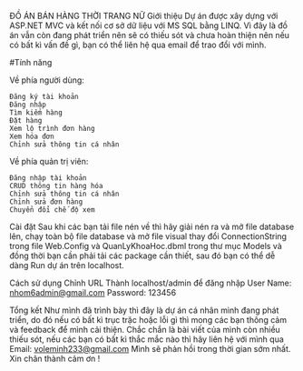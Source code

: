 ĐỒ ÁN BÁN HÀNG THỜI TRANG NỮ
Giới thiệu
Dự án được xây dựng với ASP.NET MVC và kết nối cơ sở dữ liệu với MS SQL bằng LINQ.
Vì đây là đồ án vẫn còn đang phát triển nên sẽ có thiếu sót và chưa hoàn thiện nên nếu có bất kì vấn đề gì, bạn có thể liên hệ qua email để trao đổi với mình.

#Tính năng

Về phía người dùng:

    Đăng ký tài khoản
    Đăng nhập
    Tìm kiếm hàng 
    Đặt hàng
    Xem lộ trình đơn hàng
    Xem hóa đơn
    Chỉnh sửa thông tin cá nhân
    
Về phía quản trị viên:

    Đăng nhập tài khoản
    CRUD thông tin hàng hóa
    Chỉnh sửa thông tin cá nhân
    Chỉnh sửa đơn hàng
    Chuyển đổi chế độ xem

Cài đặt
Sau khi các bạn tải file nén về thì hãy giải nén ra và mở file database lên, chạy toàn bộ file database và mở file visual thay đổi ConnectionString trong file Web.Config và QuanLyKhoaHoc.dbml trong thư mục Models và đồng thời bạn cần phải tải các package cần thiết, sau đó bạn có thể dễ dàng Run dự án trên localhost.

Cách sử dụng
Chỉnh URL Thành localhost/admin để đăng nhập
User Name: nhom6admin@gmail.com
Password: 123456

Tổng kết
Như mình đã trình bày thì đây là dự án cá nhân mình đang phát triển, do đó nếu có bất kì trục trặc hoặc lỗi gì thì mong các bạn thông cảm và feedback để mình cải thiện.
Chắc chắn là bài viết của mình còn nhiều thiếu sót, nếu các bạn có bất kì thắc mắc nào thì hãy liên hệ với mình qua Email: voleminh233@gmail.com
Mình sẽ phản hồi trong thời gian sớm nhất.
Xin chân thành cảm ơn !
